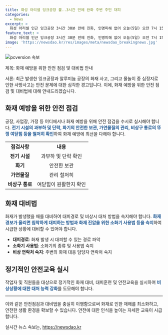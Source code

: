 ```yaml
---
title: 화성 아리셀 잉크공장 불..3시간 만에 완화 주변 주민 대피
categories:
  - News
excerpt: >
  화성 아리셀 인근 잉크공장 3시간 30분 만에 진화, 인명피해 없어 오늘(5일) 오전 7시 15분, 경기 화성시 잉크원료 제조공장에서 화재 발생. 지난달의 공장과는 500여ｍ 떨어져. 3명 긴급대피, 소방당국 3시간 30분 만에 진화. 경찰과 소방당국이 화재 원인과 피해 조사 예정.  밀양 알루미늄 공장 화재 4시간여 만에 불길 잡아 오늘(5일) 새벽 0시 40분, 경남 밀양시 알루미늄 주조 공장에서 화재 발생. 170여명의 인력과 30대의 장비로 약 4시간 40분 후에 불길을 잡았으며, 인명피해는 없었다.  시험 끝났다 물놀이하던 중학생 1명 숨져 어제(4일) 오후 2시쯤, 전남 목포시 유원지 앞 바다에서 중학생 A군이 심정지 상태로 발견돼 병원으로 옮겨졌지만 숨졌다. A군과 친구들은 기말고사가 끝난 뒤 유원지 인근 바다에서 함께 물놀이를 했던 것으로 조사됐다. 수영 금지구역이지만 파악되지 않았다. #잉크공장 #공장화재 #물놀이 #심정지
feature_text: >
  화성 아리셀 인근 잉크공장 3시간 30분 만에 진화, 인명피해 없어 오늘(5일) 오전 7시 15분, 경기 화성시 잉크원료 제조공장에서 화재 발생. 지난달의 공장과는 500여ｍ 떨어져. 3명 긴급대피, 소방당국 3시간 30분 만에 진화. 경찰과 소방당국이 화재 원인과 피해 조사 예정.  밀양 알루미늄 공장 화재 4시간여 만에 불길 잡아 오늘(5일) 새벽 0시 40분, 경남 밀양시 알루미늄 주조 공장에서 화재 발생. 170여명의 인력과 30대의 장비로 약 4시간 40분 후에 불길을 잡았으며, 인명피해는 없었다.  시험 끝났다 물놀이하던 중학생 1명 숨져 어제(4일) 오후 2시쯤, 전남 목포시 유원지 앞 바다에서 중학생 A군이 심정지 상태로 발견돼 병원으로 옮겨졌지만 숨졌다. A군과 친구들은 기말고사가 끝난 뒤 유원지 인근 바다에서 함께 물놀이를 했던 것으로 조사됐다. 수영 금지구역이지만 파악되지 않았다. #잉크공장 #공장화재 #물놀이 #심정지
image: 'https://newsdao.kr/res/images/meta/newsdao_breakingnews.jpg'
---
```


<p><img src="https://newsdao.kr/res/images/meta/newsdao_breakingnews.jpg" alt="pcversion 속보" /></p>

<p>제목: 화재 예방을 위한 안전 점검 및 대비법 안내</p>

<p>서론: 최근 발생한 잉크공장과 알루미늄 공장의 화재 사고, 그리고 물놀이 중 심정지로 인한 사망사고는 안전 문제에 대한 심각한 경고입니다. 이에, 화재 예방을 위한 안전 점검 및 대비법에 대해 안내드리겠습니다.</p>

<h2 data-ke-size="size26">화재 예방을 위한 안전 점검</h2>

<p data-ke-size="size16">공장, 사업장, 가정 등 어디에서나 화재 예방을 위해 안전 점검을 수시로 실시해야 합니다. <b><span style="color: #1a5490;">전기 시설의 과부하 및 단락, 화기의 안전한 보관, 가연물질의 관리, 비상구 통로의 뚜껑 여닫힘 등을 철저히 확인</span></b>하여 화재 예방에 최선을 다해야 합니다.</p>

<table>
  <tr>
    <td style="text-align: center; height: 17px;"><b>점검사항</b></td>
    <td style="text-align: center; height: 17px;"><b>내용</b></td>
  </tr>
  <tr>
    <td style="text-align: center; height: 17px;"><b>전기 시설</b></td>
    <td style="text-align: center; height: 17px;">과부하 및 단락 확인</td>
  </tr>
  <tr>
    <td style="text-align: center; height: 17px;"><b>화기</b></td>
    <td style="text-align: center; height: 17px;">안전한 보관</td>
  </tr>
  <tr>
    <td style="text-align: center; height: 17px;"><b>가연물질</b></td>
    <td style="text-align: center; height: 17px;">관리 철저히</td>
  </tr>
  <tr>
    <td style="text-align: center; height: 17px;"><b>비상구 통로</b></td>
    <td style="text-align: center; height: 17px;">여닫힘이 원활한지 확인</td>
  </tr>
</table>

<h2 data-ke-size="size26">화재 대비법</h2>

<p data-ke-size="size16">화재가 발생했을 때를 대비하여 대피경로 및 비상시 대처 방법을 숙지해야 합니다. <b><span style="color: #1a5490;">화재 경보가 울리면 침착하게 대피하는 방법과 화재 진압을 위한 소화기 사용법 등을 숙지</span></b>하여 시급한 상황에 대비할 수 있어야 합니다.</p>

<ul>
  <li><b>대피경로</b>: 화재 발생 시 대피할 수 있는 경로 파악</li>
  <li><b>소화기 사용법</b>: 소화기의 종류 및 사용법 숙지</li>
  <li><b>비상 연락처 숙지</b>: 주변의 화재 대응 담당자 연락처 숙지</li>
</ul>

<h2 data-ke-size="size26">정기적인 안전교육 실시</h2>

<p data-ke-size="size16">작업자 및 직원들을 대상으로 정기적인 화재 대비, 대피훈련 및 안전교육을 실시하여 <b><span style="color: #1a5490;">비상상황에 대한 대처 능력 강화</span></b>를 도모해야 합니다.</p>

<hr>

<p>이와 같은 안전점검과 대비법을 충실히 이행함으로써 화재로 인한 재해를 최소화하고, 안전한 생활 환경을 확보할 수 있습니다. 안전에 대한 인식을 높이는 자세한 교육이 시급합니다.</p>
실시간 뉴스 속보는, <a href="https://newsdao.kr" rel="dofollow">https://newsdao.kr</a>



